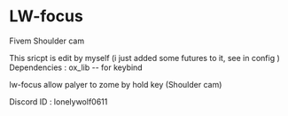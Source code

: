 # LW-focus
Fivem Shoulder cam

 This sricpt is edit by myself (i just added some futures to it, see in config ) 
 Dependencies : ox_lib -- for keybind

 lw-focus allow palyer to zome by hold key (Shoulder cam) 


 Discord ID : lonelywolf0611
